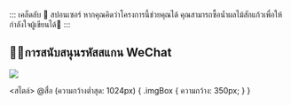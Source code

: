 ::: เคล็ดลับ 🍹 สปอนเซอร์
หากคุณคิดว่าโครงการนี้ช่วยคุณได้ คุณสามารถซื้อน้ำผลไม้สักแก้วเพื่อให้กำลังใจผู้เขียนได้💖
:::
## 🐱‍🚀การสนับสนุนรหัสสแกน WeChat
<img class="imgBox" src="https://cdn.zhoukaiwen.com/zanshang001519.jpg"/>

<สไตล์>
	@สื่อ (ความกว้างต่ำสุด: 1024px) {
		.imgBox {
			ความกว้าง: 350px;
		}
	}
	
</style>